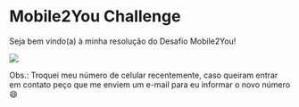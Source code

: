 # Mobile2You Challenge
Seja bem vindo(a) à minha resolução do Desafio Mobile2You!

![](Proud%20Of%20You%20Reaction%20GIF.gif)

Obs.: Troquei meu número de celular recentemente, caso queiram entrar em contato peço que me enviem um e-mail para eu informar o novo número 😄
